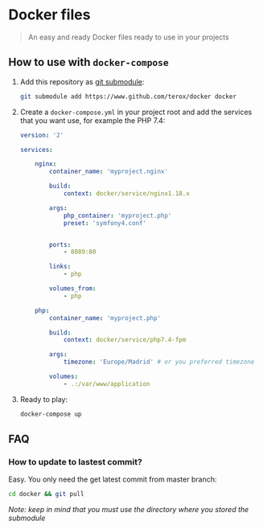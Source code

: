 # Docker files
> An easy and ready Docker files ready to use in your projects

## How to use with ```docker-compose```

1. Add this repository as [git submodule](https://git-scm.com/book/en/v2/Git-Tools-Submodules):

    ```sh
    git submodule add https://www.github.com/terox/docker docker
    ```

2. Create a ```docker-compose.yml``` in your project root and add the services that you want use, for example
the PHP 7.4:

    ```yaml
    version: '2'

    services:

        nginx:
            container_name: 'myproject.nginx'

            build: 
                context: docker/service/nginx1.18.x

            args:
                php_container: 'myproject.php'
                preset: 'symfony4.conf'


            ports:
                - 8089:80

            links:
                - php

            volumes_from:
                - php    

        php:
            container_name: 'myproject.php'

            build: 
                context: docker/service/php7.4-fpm

            args:
                timezone: 'Europe/Madrid' # or you preferred timezone

            volumes:
                - .:/var/www/application 
    ```

3. Ready to play:

    ```sh
    docker-compose up
    ```

## FAQ

### How to update to lastest commit?

Easy. You only need the get latest commit from master branch:

```sh
cd docker && git pull
```

*Note: keep in mind that you must use the directory where you stored the submodule*